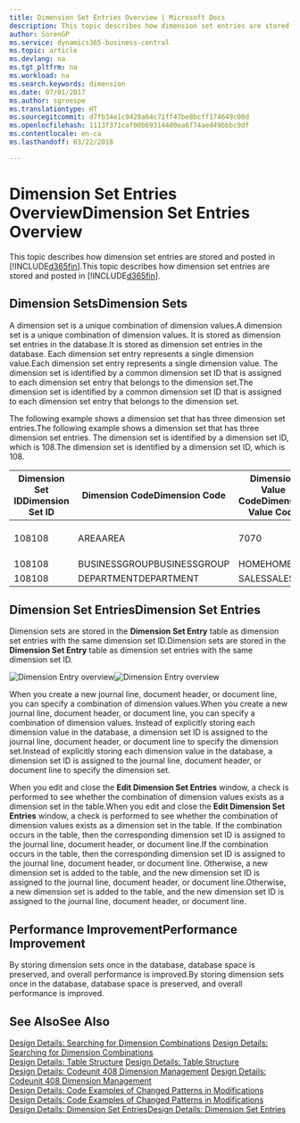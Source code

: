```yaml
---
title: Dimension Set Entries Overview | Microsoft Docs
description: This topic describes how dimension set entries are stored and posted in Dynamcis 365.
author: SorenGP
ms.service: dynamics365-business-central
ms.topic: article
ms.devlang: na
ms.tgt_pltfrm: na
ms.workload: na
ms.search.keywords: dimension
ms.date: 07/01/2017
ms.author: sgroespe
ms.translationtype: HT
ms.sourcegitcommit: d7fb34e1c9428a64c71ff47be8bcff174649c00d
ms.openlocfilehash: 1113f371caf00b693144d0ea6f74aed49bbbc9df
ms.contentlocale: en-ca
ms.lasthandoff: 03/22/2018

---
```

# <a name="dimension-set-entries-overview"></a><span data-ttu-id="1f1d7-103">Dimension Set Entries Overview</span><span class="sxs-lookup"><span data-stu-id="1f1d7-103">Dimension Set Entries Overview</span></span>
<span data-ttu-id="1f1d7-104">This topic describes how dimension set entries are stored and posted in [!INCLUDE[d365fin](includes/d365fin_md.md)].</span><span class="sxs-lookup"><span data-stu-id="1f1d7-104">This topic describes how dimension set entries are stored and posted in [!INCLUDE[d365fin](includes/d365fin_md.md)].</span></span>  
  
## <a name="dimension-sets"></a><span data-ttu-id="1f1d7-105">Dimension Sets</span><span class="sxs-lookup"><span data-stu-id="1f1d7-105">Dimension Sets</span></span>  
<span data-ttu-id="1f1d7-106">A dimension set is a unique combination of dimension values.</span><span class="sxs-lookup"><span data-stu-id="1f1d7-106">A dimension set is a unique combination of dimension values.</span></span> <span data-ttu-id="1f1d7-107">It is stored as dimension set entries in the database.</span><span class="sxs-lookup"><span data-stu-id="1f1d7-107">It is stored as dimension set entries in the database.</span></span> <span data-ttu-id="1f1d7-108">Each dimension set entry represents a single dimension value.</span><span class="sxs-lookup"><span data-stu-id="1f1d7-108">Each dimension set entry represents a single dimension value.</span></span> <span data-ttu-id="1f1d7-109">The dimension set is identified by a common dimension set ID that is assigned to each dimension set entry that belongs to the dimension set.</span><span class="sxs-lookup"><span data-stu-id="1f1d7-109">The dimension set is identified by a common dimension set ID that is assigned to each dimension set entry that belongs to the dimension set.</span></span>  
  
<span data-ttu-id="1f1d7-110">The following example shows a dimension set that has three dimension set entries.</span><span class="sxs-lookup"><span data-stu-id="1f1d7-110">The following example shows a dimension set that has three dimension set entries.</span></span> <span data-ttu-id="1f1d7-111">The dimension set is identified by a dimension set ID, which is 108.</span><span class="sxs-lookup"><span data-stu-id="1f1d7-111">The dimension set is identified by a dimension set ID, which is 108.</span></span>  
  
|<span data-ttu-id="1f1d7-112">Dimension Set ID</span><span class="sxs-lookup"><span data-stu-id="1f1d7-112">Dimension Set ID</span></span>|<span data-ttu-id="1f1d7-113">Dimension Code</span><span class="sxs-lookup"><span data-stu-id="1f1d7-113">Dimension Code</span></span>|<span data-ttu-id="1f1d7-114">Dimension Value Code</span><span class="sxs-lookup"><span data-stu-id="1f1d7-114">Dimension Value Code</span></span>|<span data-ttu-id="1f1d7-115">Dimension Value Name</span><span class="sxs-lookup"><span data-stu-id="1f1d7-115">Dimension Value Name</span></span>|  
|----------------------|--------------------|--------------------------|--------------------------|  
|<span data-ttu-id="1f1d7-116">108</span><span class="sxs-lookup"><span data-stu-id="1f1d7-116">108</span></span>|<span data-ttu-id="1f1d7-117">AREA</span><span class="sxs-lookup"><span data-stu-id="1f1d7-117">AREA</span></span>|<span data-ttu-id="1f1d7-118">70</span><span class="sxs-lookup"><span data-stu-id="1f1d7-118">70</span></span>|<span data-ttu-id="1f1d7-119">America North</span><span class="sxs-lookup"><span data-stu-id="1f1d7-119">America North</span></span>|  
|<span data-ttu-id="1f1d7-120">108</span><span class="sxs-lookup"><span data-stu-id="1f1d7-120">108</span></span>|<span data-ttu-id="1f1d7-121">BUSINESSGROUP</span><span class="sxs-lookup"><span data-stu-id="1f1d7-121">BUSINESSGROUP</span></span>|<span data-ttu-id="1f1d7-122">HOME</span><span class="sxs-lookup"><span data-stu-id="1f1d7-122">HOME</span></span>|<span data-ttu-id="1f1d7-123">Home</span><span class="sxs-lookup"><span data-stu-id="1f1d7-123">Home</span></span>|  
|<span data-ttu-id="1f1d7-124">108</span><span class="sxs-lookup"><span data-stu-id="1f1d7-124">108</span></span>|<span data-ttu-id="1f1d7-125">DEPARTMENT</span><span class="sxs-lookup"><span data-stu-id="1f1d7-125">DEPARTMENT</span></span>|<span data-ttu-id="1f1d7-126">SALES</span><span class="sxs-lookup"><span data-stu-id="1f1d7-126">SALES</span></span>|<span data-ttu-id="1f1d7-127">Sales</span><span class="sxs-lookup"><span data-stu-id="1f1d7-127">Sales</span></span>|  
  
## <a name="dimension-set-entries"></a><span data-ttu-id="1f1d7-128">Dimension Set Entries</span><span class="sxs-lookup"><span data-stu-id="1f1d7-128">Dimension Set Entries</span></span>  
<span data-ttu-id="1f1d7-129">Dimension sets are stored in the **Dimension Set Entry** table as dimension set entries with the same dimension set ID.</span><span class="sxs-lookup"><span data-stu-id="1f1d7-129">Dimension sets are stored in the **Dimension Set Entry** table as dimension set entries with the same dimension set ID.</span></span>  
  
<span data-ttu-id="1f1d7-130">![Dimension Entry overview](media/dimensionentrynav7.png "DimensionEntryNAV7")</span><span class="sxs-lookup"><span data-stu-id="1f1d7-130">![Dimension Entry overview](media/dimensionentrynav7.png "DimensionEntryNAV7")</span></span>  
  
<span data-ttu-id="1f1d7-131">When you create a new journal line, document header, or document line, you can specify a combination of dimension values.</span><span class="sxs-lookup"><span data-stu-id="1f1d7-131">When you create a new journal line, document header, or document line, you can specify a combination of dimension values.</span></span> <span data-ttu-id="1f1d7-132">Instead of explicitly storing each dimension value in the database, a dimension set ID is assigned to the journal line, document header, or document line to specify the dimension set.</span><span class="sxs-lookup"><span data-stu-id="1f1d7-132">Instead of explicitly storing each dimension value in the database, a dimension set ID is assigned to the journal line, document header, or document line to specify the dimension set.</span></span>  
  
<span data-ttu-id="1f1d7-133">When you edit and close the **Edit Dimension Set Entries** window, a check is performed to see whether the combination of dimension values exists as a dimension set in the table.</span><span class="sxs-lookup"><span data-stu-id="1f1d7-133">When you edit and close the **Edit Dimension Set Entries** window, a check is performed to see whether the combination of dimension values exists as a dimension set in the table.</span></span> <span data-ttu-id="1f1d7-134">If the combination occurs in the table, then the corresponding dimension set ID is assigned to the journal line, document header, or document line.</span><span class="sxs-lookup"><span data-stu-id="1f1d7-134">If the combination occurs in the table, then the corresponding dimension set ID is assigned to the journal line, document header, or document line.</span></span> <span data-ttu-id="1f1d7-135">Otherwise, a new dimension set is added to the table, and the new dimension set ID is assigned to the journal line, document header, or document line.</span><span class="sxs-lookup"><span data-stu-id="1f1d7-135">Otherwise, a new dimension set is added to the table, and the new dimension set ID is assigned to the journal line, document header, or document line.</span></span>  
  
## <a name="performance-improvement"></a><span data-ttu-id="1f1d7-136">Performance Improvement</span><span class="sxs-lookup"><span data-stu-id="1f1d7-136">Performance Improvement</span></span>  
<span data-ttu-id="1f1d7-137">By storing dimension sets once in the database, database space is preserved, and overall performance is improved.</span><span class="sxs-lookup"><span data-stu-id="1f1d7-137">By storing dimension sets once in the database, database space is preserved, and overall performance is improved.</span></span>  
  
## <a name="see-also"></a><span data-ttu-id="1f1d7-138">See Also</span><span class="sxs-lookup"><span data-stu-id="1f1d7-138">See Also</span></span>  
<span data-ttu-id="1f1d7-139">[Design Details: Searching for Dimension Combinations](design-details-searching-for-dimension-combinations.md) </span><span class="sxs-lookup"><span data-stu-id="1f1d7-139">[Design Details: Searching for Dimension Combinations](design-details-searching-for-dimension-combinations.md) </span></span>  
<span data-ttu-id="1f1d7-140">[Design Details: Table Structure](design-details-table-structure.md) </span><span class="sxs-lookup"><span data-stu-id="1f1d7-140">[Design Details: Table Structure](design-details-table-structure.md) </span></span>  
<span data-ttu-id="1f1d7-141">[Design Details: Codeunit 408 Dimension Management](design-details-codeunit-408-dimension-management.md) </span><span class="sxs-lookup"><span data-stu-id="1f1d7-141">[Design Details: Codeunit 408 Dimension Management](design-details-codeunit-408-dimension-management.md) </span></span>  
<span data-ttu-id="1f1d7-142">[Design Details: Code Examples of Changed Patterns in Modifications](design-details-code-examples-of-changed-patterns-in-modifications.md) </span><span class="sxs-lookup"><span data-stu-id="1f1d7-142">[Design Details: Code Examples of Changed Patterns in Modifications](design-details-code-examples-of-changed-patterns-in-modifications.md) </span></span>  
[<span data-ttu-id="1f1d7-143">Design Details: Dimension Set Entries</span><span class="sxs-lookup"><span data-stu-id="1f1d7-143">Design Details: Dimension Set Entries</span></span>](design-details-dimension-set-entries.md)   

